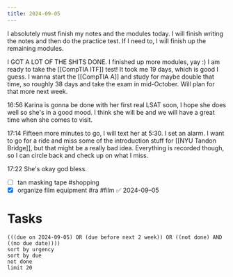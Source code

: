 ```yaml
---
title: 2024-09-05
---
```


I absolutely must finish my notes and the modules today. I will finish writing the notes and then do the practice test. If I need to, I will finish up the remaining modules. 

I GOT A LOT OF THE SHITS DONE. I finished up more modules, yay :) I am ready to take the [[CompTIA ITF]] test! It took me 19 days, which is good I guess. I wanna start the [[CompTIA A]] and study for maybe double that time, so roughly 38 days and take the exam in mid-October. Will plan for that more next week. 

16:56 Karina is gonna be done with her first real LSAT soon, I hope she does well so she's in a good mood. I think she will be and we will have a great time when she comes to visit. 

17:14 Fifteen more minutes to go, I will text her at 5:30. I set an alarm. I want to go for a ride and miss some of the introduction stuff for [[NYU Tandon Bridge]], but that might be a really bad idea. Everything is recorded though, so I can circle back and check up on what I miss. 

17:22 She's okay god bless.

- [ ] tan masking tape #shopping
- [x] organize film equipment #ra #film ✅ 2024-09–05
# Tasks
```tasks
(((due on 2024-09-05) OR (due before next 2 week)) OR ((not done) AND ((no due date))))
sort by urgency
sort by due
not done
limit 20
```
